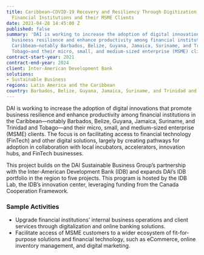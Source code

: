 ```yaml
---
title: Caribbean—COVID-19 Recovery and Resiliency Through Digitization of Caribbean
  Financial Institutions and their MSME Clients
date: 2021-04-28 14:45:00 Z
published: false
summary: 'DAI is working to increase the adoption of digital innovations that promote
  business resilience and enhance productivity among financial institutions in the
  Caribbean—notably Barbados, Belize, Guyana, Jamaica, Suriname, and Trinidad and
  Tobago—and their micro, small, and medium-sized enterprise (MSME) clients. '
contract-start-year: 2021
contract-end-year: 2024
client: Inter-American Development Bank
solutions:
- Sustainable Business
regions: Latin America and the Caribbean
country: Barbados, Belize, Guyana, Jamaica, Suriname, and Trinidad and Tobago
---
```


DAI is working to increase the adoption of digital innovations that promote business resilience and enhance productivity among financial institutions in the Caribbean—notably Barbados, Belize, Guyana, Jamaica, Suriname, and Trinidad and Tobago—and their micro, small, and medium-sized enterprise (MSME) clients. The focus is on facilitating access to financial technology  (FinTech) and other digital solutions, largely by creating pathways for adoption in collaboration with local incubators, accelerators, innovation hubs, and FinTech businesses.

This project builds on the DAI Sustainable Business Group’s partnership with the Inter-American Development Bank (IDB) and expands DAI’s IDB portfolio in the region to five projects. This program is hosted by the IDB Lab, the IDB’s innovation center, leveraging funding from the Canada Cooperation Framework.

### Sample Activities

* Upgrade financial institutions’ internal business operations and client services through digitalization and online banking solutions.
* Facilitate access of MSME customers to a wider ecosystem of fit-for-purpose solutions and financial technology, such as eCommerce, online inventory management, and digital marketing.
